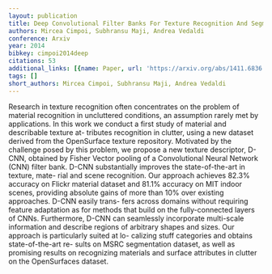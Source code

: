 ```yaml
---
layout: publication
title: Deep Convolutional Filter Banks For Texture Recognition And Segmentation
authors: Mircea Cimpoi, Subhransu Maji, Andrea Vedaldi
conference: Arxiv
year: 2014
bibkey: cimpoi2014deep
citations: 53
additional_links: [{name: Paper, url: 'https://arxiv.org/abs/1411.6836'}]
tags: []
short_authors: Mircea Cimpoi, Subhransu Maji, Andrea Vedaldi
---
```

Research in texture recognition often concentrates on the problem of material
recognition in uncluttered conditions, an assumption rarely met by
applications. In this work we conduct a first study of material and describable
texture at- tributes recognition in clutter, using a new dataset derived from
the OpenSurface texture repository. Motivated by the challenge posed by this
problem, we propose a new texture descriptor, D-CNN, obtained by Fisher Vector
pooling of a Convolutional Neural Network (CNN) filter bank. D-CNN
substantially improves the state-of-the-art in texture, mate- rial and scene
recognition. Our approach achieves 82.3% accuracy on Flickr material dataset
and 81.1% accuracy on MIT indoor scenes, providing absolute gains of more than
10% over existing approaches. D-CNN easily trans- fers across domains without
requiring feature adaptation as for methods that build on the fully-connected
layers of CNNs. Furthermore, D-CNN can seamlessly incorporate multi-scale
information and describe regions of arbitrary shapes and sizes. Our approach is
particularly suited at lo- calizing stuff categories and obtains
state-of-the-art re- sults on MSRC segmentation dataset, as well as promising
results on recognizing materials and surface attributes in clutter on the
OpenSurfaces dataset.